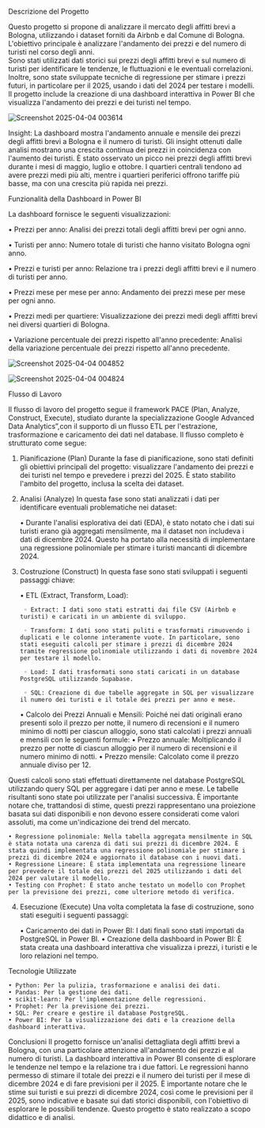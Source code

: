 Descrizione del Progetto

Questo progetto si propone di analizzare il mercato degli affitti brevi a Bologna, utilizzando i dataset forniti da Airbnb e dal Comune di Bologna. L'obiettivo principale è analizzare l'andamento dei prezzi e del numero di turisti nel corso degli anni.  
Sono stati utilizzati dati storici sui prezzi degli affitti brevi e sul numero di turisti per identificare le tendenze, le fluttuazioni e le eventuali correlazioni. Inoltre, sono state sviluppate tecniche di regressione per stimare i prezzi futuri, in particolare per il 2025, usando i dati del 2024 per testare i modelli.
Il progetto include la creazione di una dashboard interattiva in Power BI che visualizza l'andamento dei prezzi e dei turisti nel tempo.

![Screenshot 2025-04-04 003614](https://github.com/user-attachments/assets/5fd06c62-c5bb-4287-8767-cb30b31604ee)


Insight:
La dashboard mostra l'andamento annuale e mensile dei prezzi degli affitti brevi a Bologna e il numero di turisti. Gli insight ottenuti dalle analisi mostrano una crescita continua dei prezzi in coincidenza con l'aumento dei turisti.
È stato osservato un picco nei prezzi degli affitti brevi durante i mesi di maggio, luglio e ottobre.
I quartieri centrali tendono ad avere prezzi medi più alti, mentre i quartieri periferici offrono tariffe più basse, ma con una crescita più rapida nei prezzi.


 Funzionalità della Dashboard in Power BI

La dashboard fornisce le seguenti visualizzazioni:

 • Prezzi per anno: Analisi dei prezzi totali degli affitti brevi per ogni anno. 
 
 • Turisti per anno: Numero totale di turisti che hanno visitato Bologna ogni anno.

  • Prezzi e turisti per anno: Relazione tra i prezzi degli affitti brevi e il numero di turisti per anno.

  • Prezzi mese per mese per anno: Andamento dei prezzi mese per mese per ogni anno.
 
 • Prezzi medi per quartiere: Visualizzazione dei prezzi medi degli affitti brevi nei diversi quartieri di Bologna.

 • Variazione percentuale dei prezzi rispetto all'anno precedente: Analisi della variazione percentuale dei prezzi rispetto all'anno precedente.

![Screenshot 2025-04-04 004852](https://github.com/user-attachments/assets/9d3e478b-55d3-4c17-a4e2-3fb322ab68da)


![Screenshot 2025-04-04 004824](https://github.com/user-attachments/assets/16f545cf-de41-4b45-9556-b03664a0f3c7)


Flusso di Lavoro

Il flusso di lavoro del progetto segue il framework PACE (Plan, Analyze, Construct, Execute), studiato durante la specializzazione Google Advanced Data Analytics”,con il supporto di un flusso ETL per l'estrazione, trasformazione e caricamento dei dati nel database. Il flusso completo è strutturato come segue:

1. Pianificazione (Plan)
Durante la fase di pianificazione, sono stati definiti gli obiettivi principali del progetto: visualizzare l'andamento dei prezzi e dei turisti nel tempo e prevedere i prezzi del 2025. È stato stabilito l'ambito del progetto, inclusa la scelta dei dataset.

2. Analisi (Analyze)
In questa fase sono stati analizzati i dati per identificare eventuali problematiche nei dataset:
   
   • Durante l'analisi esplorativa dei dati (EDA), è stato notato che i dati sui turisti erano già aggregati mensilmente, ma il dataset non includeva i dati di dicembre 2024. Questo ha portato alla necessità di implementare una regressione polinomiale per stimare i turisti mancanti di dicembre 2024.

3. Costruzione (Construct)
In questa fase sono stati sviluppati i seguenti passaggi chiave:

    • ETL (Extract, Transform, Load):

        ◦ Extract: I dati sono stati estratti dai file CSV (Airbnb e turisti) e caricati in un ambiente di sviluppo.

        ◦ Transform: I dati sono stati puliti e trasformati rimuovendo i duplicati e le colonne interamente vuote. In particolare, sono stati eseguiti calcoli per stimare i prezzi di dicembre 2024 tramite regressione polinomiale utilizzando i dati di novembre 2024 per testare il modello.

        ◦ Load: I dati trasformati sono stati caricati in un database PostgreSQL utilizzando Supabase.

        ◦ SQL: Creazione di due tabelle aggregate in SQL per visualizzare il numero dei turisti e il totale dei prezzi per anno e mese.

    • Calcolo dei Prezzi Annuali e Mensili: Poiché nei dati originali erano presenti solo il prezzo per notte, il numero di recensioni e il numero minimo di notti per ciascun alloggio, sono stati calcolati i prezzi annuali e mensili con le seguenti formule:
    • Prezzo annuale: Moltiplicando il prezzo per notte di ciascun alloggio per il numero di recensioni e il numero minimo di notti.
    • Prezzo mensile: Calcolato come il prezzo annuale diviso per 12.

Questi calcoli sono stati effettuati direttamente nel database PostgreSQL utilizzando query SQL per aggregare i dati per anno e mese. Le tabelle risultanti sono state poi utilizzate per l'analisi successiva. È importante notare che, trattandosi di stime, questi prezzi rappresentano una proiezione basata sui dati disponibili e non devono essere considerati come valori assoluti, ma come un'indicazione dei trend del mercato.
          
    • Regressione polinomiale: Nella tabella aggregata mensilmente in SQL è stata notata una carenza di dati sui prezzi di dicembre 2024. È stata quindi implementata una regressione polinomiale per stimare i prezzi di dicembre 2024 e aggiornato il database con i nuovi dati.
    • Regressione Lineare: È stata implementata una regressione lineare per prevedere il totale dei prezzi del 2025 utilizzando i dati del 2024 per valutare il modello.
    • Testing con Prophet: È stato anche testato un modello con Prophet per la previsione dei prezzi, come ulteriore metodo di verifica.

4. Esecuzione (Execute)
Una volta completata la fase di costruzione, sono stati eseguiti i seguenti passaggi:

    • Caricamento dei dati in Power BI: I dati finali sono stati importati da PostgreSQL in Power BI.
    • Creazione della dashboard in Power BI: È stata creata una dashboard interattiva che visualizza i prezzi, i turisti e le loro relazioni nel tempo.

Tecnologie Utilizzate

    • Python: Per la pulizia, trasformazione e analisi dei dati.
    • Pandas: Per la gestione dei dati.
    • scikit-learn: Per l'implementazione delle regressioni.
    • Prophet: Per la previsione dei prezzi.
    • SQL: Per creare e gestire il database PostgreSQL.
    • Power BI: Per la visualizzazione dei dati e la creazione della dashboard interattiva.

Conclusioni
Il progetto fornisce un'analisi dettagliata degli affitti brevi a Bologna, con una particolare attenzione all'andamento dei prezzi e al numero di turisti. La dashboard interattiva in Power BI consente di esplorare le tendenze nel tempo e la relazione tra i due fattori. Le regressioni hanno permesso di stimare il totale dei prezzi e il numero dei turisti per il mese di dicembre 2024 e di fare previsioni per il 2025. È importante notare che le stime sui turisti e sui prezzi di dicembre 2024, così come le previsioni per il 2025, sono indicative e basate sui dati storici disponibili, con l'obiettivo di esplorare le possibili tendenze. Questo progetto è stato realizzato a scopo didattico e di analisi.
